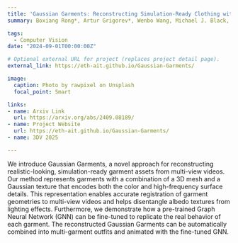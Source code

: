 ```yaml
---
title: 'Gaussian Garments: Reconstructing Simulation-Ready Clothing with Photo-Realistic Appearance from Multi-View Video'
summary: Boxiang Rong*, Artur Grigorev*, Wenbo Wang, Michael J. Black, Bernhard Thomaszewski, Christina Tsalicoglou, Otmar Hilliges.

tags:
  - Computer Vision
date: "2024-09-01T00:00:00Z"

# Optional external URL for project (replaces project detail page).
external_link: https://eth-ait.github.io/Gaussian-Garments/

image:
  caption: Photo by rawpixel on Unsplash
  focal_point: Smart

links:
- name: Arxiv Link
  url: https://arxiv.org/abs/2409.08189/
- name: Project Website
  url: https://eth-ait.github.io/Gaussian-Garments/
- name: 3DV 2025

---
```


We introduce Gaussian Garments, a novel approach for reconstructing realistic-looking, simulation-ready garment assets from multi-view videos. Our method represents garments with a combination of a 3D mesh and a Gaussian texture that encodes both the color and high-frequency surface details. This representation enables accurate registration of garment geometries to multi-view videos and helps disentangle albedo textures from lighting effects. Furthermore, we demonstrate how a pre-trained Graph Neural Network (GNN) can be fine-tuned to replicate the real behavior of each garment. The reconstructed Gaussian Garments can be automatically combined into multi-garment outfits and animated with the fine-tuned GNN.
